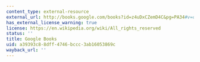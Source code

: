 ```yaml
---
content_type: external-resource
external_url: http://books.google.com/books?id=z4uDxCZemD4C&pg=PA34#v=onepage
has_external_license_warning: true
license: https://en.wikipedia.org/wiki/All_rights_reserved
status: ''
title: Google Books
uid: a39393c8-8dff-4746-bccc-3ab16053869c
wayback_url: ''
---
```

